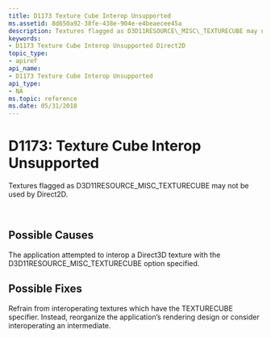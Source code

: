 ```yaml
---
title: D1173 Texture Cube Interop Unsupported
ms.assetid: 8d650a92-38fe-438e-904e-e4beaecee45a
description: Textures flagged as D3D11RESOURCE\_MISC\_TEXTURECUBE may not be used by Direct2D.
keywords:
- D1173 Texture Cube Interop Unsupported Direct2D
topic_type:
- apiref
api_name:
- D1173 Texture Cube Interop Unsupported
api_type:
- NA
ms.topic: reference
ms.date: 05/31/2018
---
```


# D1173: Texture Cube Interop Unsupported

Textures flagged as D3D11RESOURCE\_MISC\_TEXTURECUBE may not be used by Direct2D.






 

## Possible Causes

The application attempted to interop a Direct3D texture with the D3D11RESOURCE\_MISC\_TEXTURECUBE option specified.

## Possible Fixes

Refrain from interoperating textures which have the TEXTURECUBE specifier. Instead, reorganize the application’s rendering design or consider interoperating an intermediate.

 

 
